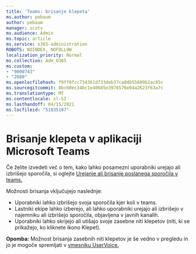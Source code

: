```yaml
---
title: 'Teams: brisanje klepeta'
ms.author: pebaum
author: pebaum
manager: scotv
ms.audience: Admin
ms.topic: article
ms.service: o365-administration
ROBOTS: NOINDEX, NOFOLLOW
localization_priority: Normal
ms.collection: Adm_O365
ms.custom:
- "9000743"
- "2680"
ms.openlocfilehash: f9ff0fcc734361d733deb37ca0db55689b2ac85c
ms.sourcegitcommit: 8bc60ec34bc1e40685e3976576e04a2623f63a7c
ms.translationtype: MT
ms.contentlocale: sl-SI
ms.lasthandoff: 04/15/2021
ms.locfileid: "51835107"
---
```

# <a name="delete-a-chat-in-microsoft-teams"></a>Brisanje klepeta v aplikaciji Microsoft Teams

Če želite izvedeti več o tem, kako lahko posamezni uporabniki urejajo ali izbrišejo sporočila, si oglejte [Urejanje ali brisanje poslanega sporočila v teams.](https://support.office.com/article/5f1fe604-a900-4a07-b8b7-8cf70ed6b263) 

Možnosti brisanja vključujejo naslednje:

- Uporabniki lahko izbrišejo svoja sporočila kjer koli v teams.
- Lastniki ekipe lahko izberejo, ali lahko uporabniki urejajo ali izbrišejo v najemniku ali izbrišejo sporočila, objavljena v javnih kanalih.
- Uporabniki lahko skrijejo ali utišajo svoje zasebne niti klepetov (niti, ki se prikažejo, ko kliknete ikono Klepet).

**Opomba:** Možnost brisanja zasebnih niti klepetov je še vedno v pregledu in jo je mogoče spremljati v [vmesniku UserVoice.](https://microsoftteams.uservoice.com/forums/555103-public/suggestions/33535006-delete-private-chat-threads) 